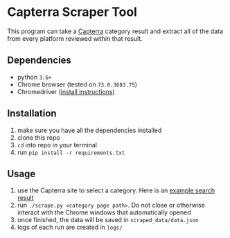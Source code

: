 # Capterra Scraper Tool

This program can take a [Capterra](https://www.capterra.com/) category result and
extract all of the data from every platform reviewed within that result.

## Dependencies

- python `3.6+`
- Chrome browser (tested on `73.0.3683.75`)
- Chromedriver ([install instructions](http://chromedriver.chromium.org/getting-started))

## Installation

1. make sure you have all the dependencies installed
1. clone this repo
1. `cd` into repo in your terminal
1. run `pip install -r requirements.txt`

## Usage

1. use the Capterra site to select a category. Here is an 
   [example search result](https://www.capterra.com/learning-management-system-software/)
1. run `./scrape.py <category page path>`. Do not close or otherwise interact
   with the Chrome windows that automatically opened
1. once finished, the data will be saved in `scraped_data/data.json`
1. logs of each run are created in `logs/`